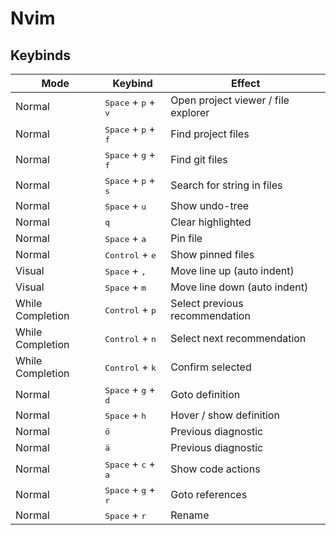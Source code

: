 # Nvim
## Keybinds
| Mode | Keybind | Effect |
| ---- | ------- | ------ |
| Normal | <kbd>Space</kbd> + <kbd>p</kbd> + <kbd>v</kbd> | Open project viewer / file explorer |
| Normal | <kbd>Space</kbd> + <kbd>p</kbd> + <kbd>f</kbd> | Find project files |
| Normal | <kbd>Space</kbd> + <kbd>g</kbd> + <kbd>f</kbd> | Find git files |
| Normal | <kbd>Space</kbd> + <kbd>p</kbd> + <kbd>s</kbd> | Search for string in files |
| Normal | <kbd>Space</kbd> + <kbd>u</kbd> | Show undo-tree |
| Normal | <kbd>q</kbd> | Clear highlighted |
| Normal | <kbd>Space</kbd> + <kbd>a</kbd> | Pin file |
| Normal | <kbd>Control</kbd> + <kbd>e</kbd> | Show pinned files |
| Visual | <kbd>Space</kbd> + <kbd>,</kbd> | Move line up (auto indent) |
| Visual | <kbd>Space</kbd> + <kbd>m</kbd> | Move line down (auto indent) |
| While Completion | <kbd>Control</kbd> + <kbd>p</kbd> | Select previous recommendation |
| While Completion | <kbd>Control</kbd> + <kbd>n</kbd> | Select next recommendation |
| While Completion | <kbd>Control</kbd> + <kbd>k</kbd> | Confirm selected |
| Normal | <kbd>Space</kbd> + <kbd>g</kbd> + <kbd>d</kbd> | Goto definition |
| Normal | <kbd>Space</kbd> + <kbd>h</kbd> | Hover / show definition |
| Normal | <kbd>ö</kbd> | Previous diagnostic |
| Normal | <kbd>ä</kbd> | Previous diagnostic |
| Normal | <kbd>Space</kbd> + <kbd>c</kbd> + <kbd>a</kbd> | Show code actions |
| Normal | <kbd>Space</kbd> + <kbd>g</kbd> + <kbd>r</kbd> | Goto references |
| Normal | <kbd>Space</kbd> + <kbd>r</kbd> | Rename |


